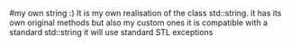 #my own string :)
It is my own realisation of the class std::string. it has its own original methods but also my custom ones
it is compatible with a standard std::string
it will use standard STL exceptions 
